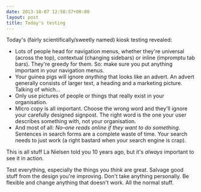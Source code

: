 ```yaml
---
date: 2013-10-07 12:58:57+00:00
layout: post
title: Today's testing
---
```


Today's (fairly scientifically/sweetly named) kiosk testing revealed:

- Lots of people head for navigation menus, whether they're universal (across the top), contextual (changing sidebars) or inline (impromptu tab bars). They're greedy for them. So: make sure you put anything important in your navigation menus.
- Your guinea pigs will ignore *anything* that looks like an advert. An advert generally consists of larger text, a heading and a marketing picture. Talking of which&hellip;
- Only use pictures of people or things that really exist in your organisation.
- Micro copy is all important. Choose the wrong word and they'll ignore your carefully designed signpost. The right word is the one your user describes something with, not your organisation.
- And most of all: *No&#8211;one reads online if they want to do something*. Sentences in search forms are a complete waste of time. Your search needs to just work (a right bastard when your search engine is crap).

This is all stuff La Nielsen told you 10 years ago, but it's *always* important to see it in action.

Test everything, especially the things you *think* are great. Salvage good stuff from the design you're improving. Don't take anything personally. Be flexible and change anything that doesn't work. All the normal stuff.
